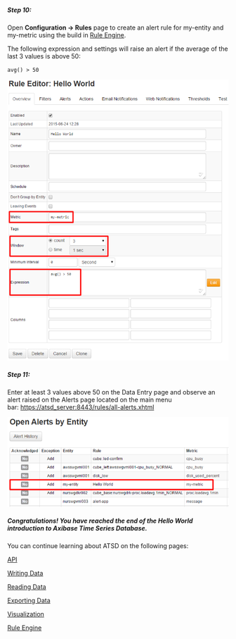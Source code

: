 ##### Step 10:

Open **Configuration -> Rules** page to create an alert rule for my-entity and my-metric using the build in [Rule Engine](/docs/rule-engine).

The following expression and settings will raise an alert if the average of the last 3 values is above 50:

```
avg() > 50
```

![](resources/hello_world_rule1.png)

##### Step 11:

Enter at least 3 values above 50 on the Data Entry page and observe an alert raised on the Alerts page located on the main menu bar: [https://atsd_server:8443/rules/all-alerts.xhtml](http://atsd_server:8088/rules/all-alerts.xhtml)

![](resources/alert_hello_world.png)

##### Congratulations! You have reached the end of the Hello World introduction to Axibase Time Series Database.

You can continue learning about ATSD on the following pages:

[API](/docs/api#axibase-time-series-database-api)

[Writing Data](https://axibase.com/products/axibase-time-series-database/writing-data/)

[Reading Data](/docs/api#api-clients)

[Exporting Data](https://axibase.com/products/axibase-time-series-database/exporting-data/)

[Visualization](https://axibase.com/products/axibase-time-series-database/visualization/)

[Rule Engine](/docs/rule-engine)
